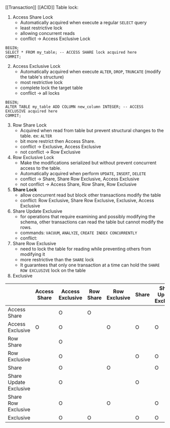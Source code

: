 [[Transaction]]
[[ACID]]
Table lock:
1. Access Share Lock
	* Automatically acquired when execute a regular `SELECT` query
	* least restrictive lock
	* allowing concurrent reads
	* conflict -> Access Exclusive Lock 
```
BEGIN;
SELECT * FROM my_table; -- ACCESS SHARE lock acquired here
COMMIT;
```

2. Access Exclusive Lock
	* Automatically acquired when execute `ALTER`, `DROP`, `TRUNCATE` (modify the table's structure)
	* most restrictive lock
	* complete lock the target table
	* conflict -> all locks
```
BEGIN; 
ALTER TABLE my_table ADD COLUMN new_column INTEGER; -- ACCESS EXCLUSIVE acquired here 
COMMIT;
```
3. Row Share Lock
	* Acquired when read from table but prevent structural changes to the table. ex: `ALTER`
	* bit more restrict then Access Share. 
	* conflict -> Exclusive, Access Exclusive
	* not conflict -> Row Exclusive
4. Row Exclusive Lock
	* Make the modifications serialized but without prevent concurrent access to the table.
	* Automatically acquired when perform `UPDATE`, `INSERT`, `DELETE`
	* conflict -> Share, Share Row Exclusive, Access Exclusive
	* not conflict -> Access Share, Row Share, Row Exclusive
5. **Share Lock**
	 * allow concurrent read but block other transactions modify the table
	 * conflict: Row Exclusive, Share Row Exclusive, Exclusive, Access Exclusive
6. Share Update Exclusive
	* for operations that require examining and possibly modifying the schema, other transactions can read the table but cannot modify the rows. 
	* commands: `VACUUM`, `ANALYZE`, `CREATE INDEX CONCURRENTLY`
	* conflict: 
7. Share Row Exclusive
	* need to lock the table for reading while preventing others from modifying it
	* more restrictive than the `SHARE` lock
	* It guarantees that only one transaction at a time can hold the `SHARE ROW EXCLUSIVE` lock on the table
1. Exclusive

|                        | Access Share | Access Exclusive | Row Share | Row Exclusive | Share | Share Update Exclusive | Share Row Exclusive | Exclusive |
| ---------------------- | ------------ | ---------------- | --------- | ------------- | ----- | ---------------------- | ------------------- | --------- |
| Access Share           |              |        O          |     O      |               |       |                       |                     |           |
| Access Exclusive       |     O         |        O          |           |      O         |  O     |       O                |          O           |           |
| Row Share              |              |        O          |           |               |       |                        |                     |           |
| Row Exclusive          |              |        O          |           |               |  O     |         O               |          O           |           |
| Share                  |              |        O          |           |      O         |       |         O               |          O           |           |
| Share Update Exclusive |              |        O          |           |               |  O     |                        |          O           |           |
| Share Row Exclusive    |              |        O          |           |      O         |       |         O               |                     |           |
| Exclusive              |              |        O          |     O      |               |  O     |        O                |          O           |           |

